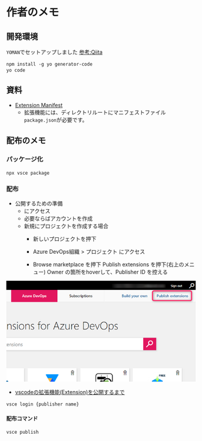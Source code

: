 # 作者のメモ

## 開発環境
``YOMAN``でセットアップしました
[参考:Qiita](https://qiita.com/HelloRusk/items/073b58c1605de224e67e)

```npm:terminal
npm install -g yo generator-code
yo code
```

## 資料
- [Extension Manifest](https://code.visualstudio.com/api/references/extension-manifest)
  - 拡張機能には、ディレクトリルートにマニフェストファイル`package.json`が必要です。

## 配布のメモ

### パッケージ化
```npx:terminal
npx vsce package 
```

### 配布
- 公開するための準備
  - [](https://aex.dev.azure.com/me?mkt=ja-JP)にアクセス
  - 必要ならばアカウントを作成
  - 新規にプロジェクトを作成する場合
    - 新しいプロジェクトを押下

    - Azure DevOps組織 > プロジェクト にアクセス

    - Browse marketplace を押下
    Publish extensions を押下(右上のメニュー)
    Owner の箇所をhoverして、Publisher ID を控える

![Manage Publishers & Extensions](.\images\2024-03-20_11h50_46.png)

- [vscodeの拡張機能(Extension)を公開するまで](https://qiita.com/tkts_knr/items/92a15a9fe7475418b333)



```
vsce login {publisher name}
```

#### 配布コマンド
```
vsce publish
```